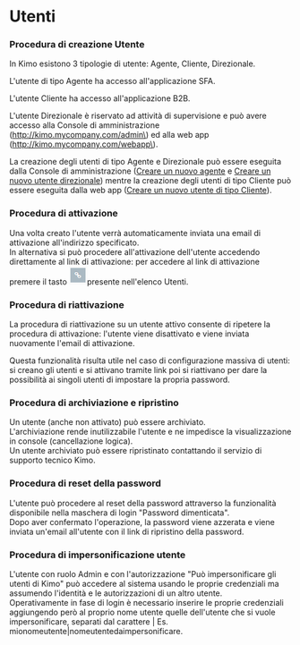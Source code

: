 # Utenti

### Procedura di creazione Utente

In Kimo esistono 3 tipologie di utente: Agente, Cliente, Direzionale.

L'utente di tipo Agente ha accesso all'applicazione SFA.

L'utente Cliente ha accesso all'applicazione B2B.

L'utente Direzionale è riservato ad attività di supervisione e può avere accesso alla Console di amministrazione \(http://kimo.mycompany.com/admin\) ed alla web app \(http://kimo.mycompany.com/webapp\).  
  
La creazione degli utenti di tipo Agente e Direzionale può essere eseguita dalla Console di amministrazione \([Creare un nuovo agente](creare-un-nuovo-utente-di-tipo-agente.md) e [Creare un nuovo utente direzionale](creare-un-nuovo-utente-direzionale.md)\) mentre la creazione degli utenti di tipo Cliente può essere eseguita dalla web app \([Creare un nuovo utente di tipo Cliente](creare-un-nuovo-utente-di-tipo-cliente.md)\). 

### Procedura di attivazione

Una volta creato l'utente verrà automaticamente inviata una email di attivazione all'indirizzo specificato.  
In alternativa si può procedere all'attivazione dell'utente accedendo direttamente al link di attivazione: per accedere al link di attivazione premere il tasto ![](../../.gitbook/assets/tasto-di-attivazione.PNG)presente nell'elenco Utenti. 

### Procedura di riattivazione

La procedura di riattivazione su un utente attivo consente di ripetere la procedura di attivazione: l'utente viene disattivato e viene inviata nuovamente l'email di attivazione.

Questa funzionalità risulta utile nel caso di configurazione massiva di utenti: si creano gli utenti e si attivano tramite link poi si riattivano per dare la possibilità ai singoli utenti di impostare la propria password.

### Procedura di archiviazione e ripristino

Un utente \(anche non attivato\) può essere archiviato.  
L'archiviazione rende inutilizzabile l'utente e ne impedisce la visualizzazione in console \(cancellazione logica\).  
Un utente archiviato può essere ripristinato contattando il servizio di supporto tecnico Kimo.

### Procedura di reset della password

L'utente può procedere al reset della password attraverso la funzionalità disponibile nella maschera di login "Password dimenticata".  
Dopo aver confermato l'operazione, la password viene azzerata e viene inviata un'email all'utente con il link di ripristino della password.

### Procedura di impersonificazione utente   

L'utente con ruolo Admin e con l'autorizzazione "Può impersonificare gli utenti di Kimo" può accedere al sistema usando le proprie credenziali ma assumendo l'identità e le autorizzazioni di un altro utente.  
Operativamente in fase di login è necessario inserire le proprie credenziali aggiungendo però al proprio nome utente quelle dell'utente che si vuole impersonificare, separati dal carattere \| Es. mionomeutente\|nomeutentedaimpersonificare.   

